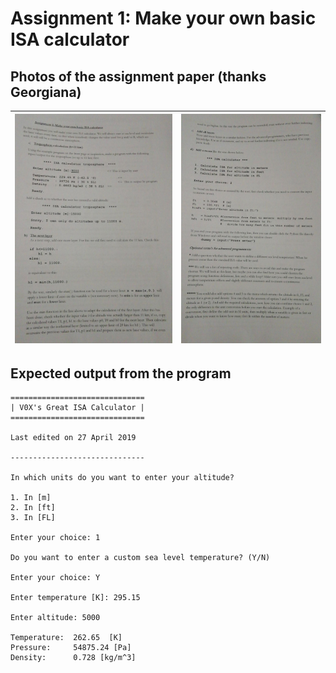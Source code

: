 # Assignment 1: Make your own basic ISA calculator

## Photos of the assignment paper (thanks Georgiana)

| ![Page 1](https://github.com/V0XNIHILI/AE1205-Python/blob/master/assignments/1/photos/assignment-1-1.jpeg) | ![Page 2](https://github.com/V0XNIHILI/AE1205-Python/blob/master/assignments/1/photos/assignment-1-2.jpeg) |
|----:|------:|

## Expected output from the program

```
==============================
| V0X's Great ISA Calculator |
==============================

Last edited on 27 April 2019

------------------------------

In which units do you want to enter your altitude?

1. In [m]
2. In [ft]
3. In [FL]

Enter your choice: 1

Do you want to enter a custom sea level temperature? (Y/N)

Enter your choice: Y

Enter temperature [K]: 295.15

Enter altitude: 5000

Temperature:  262.65  [K]
Pressure:     54875.24 [Pa]
Density:      0.728 [kg/m^3]
```